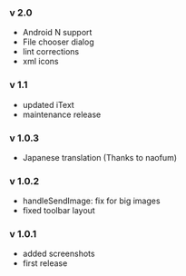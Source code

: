 ### v 2.0
- Android N support
- File chooser dialog
- lint corrections
- xml icons

### v 1.1

- updated iText
- maintenance release

### v 1.0.3

- Japanese translation (Thanks to naofum)


### v 1.0.2

- handleSendImage: fix for big images
- fixed toolbar layout


### v 1.0.1

- added screenshots
- first release
